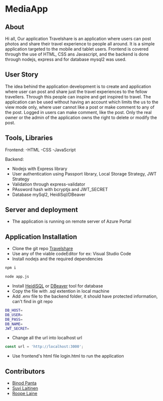 # MediaApp
## About

Hi all, Our application Travelshare is an application where users can post photos and share their travel experience 
to people all around. It is a simple application targeted to the mobile and tablet users. Frontend is covered through 
the use of HTML, CSS ans Javascript, and the backend is done through nodejs, express and for database mysql2 was used.

## User Story

The idea behind the application development is to create and application where user can post and share just the travel 
experiences to the fellow travellers. Through this people can inspire and get inspired to travel.
The application can be used without having an account which limits the us to the view mode only, where user cannot like a 
post or make comment to any of the post.
Logged in users can make comment, like the post. Only the real owner or the admin of the application owns the right to
delete or modify the post.

## Tools, Libraries

Frontend: 
-HTML 
-CSS
-JavaScript

Backend:
- Nodejs with Express library
- User authentication using Passport library, Local Storage Strategy, JWT Strategy
- Validation through express-validator 
- PAssword hash with bcryptjs and JWT_SECRET
- Database mySql2, HeidiSql/DBeaver

## Server and deployment
- The application is running on remote server of Azure Portal

## Application Installation
- Clone the git repo [Travelshare](https://github.com/Sofvi/MediaApp/)
- Use any of the viable codeEditor for ex: Visual Studio Code
- Install nodejs and the required dependencies
```bash
npm i
```
```bash
node app.js
```
- Install [HeidiSQL](https://www.heidisql.com/) or [DBeaver](https://dbeaver.io/) tool for database
- Copy the file with .sql extention in local machine
- Add .env file to the backend folder, it should have protected information, can't find in git repo
```bash
DB_HOST=
DB_USER=
DB_PASS=
DB_NAME=
JWT_SECRET=
```
- Change all the url into localhost url 
```javascript
const url = 'http://localhost:3000';
```
- Use frontend's html file login.html to run the application

## Contributors
- [Binod Panta](https://github.com/frozenfi/)
- [Suvi Laitinen](https://github.com/Sofvi/)
- [Roope Laine](https://github.com/Liideli)

